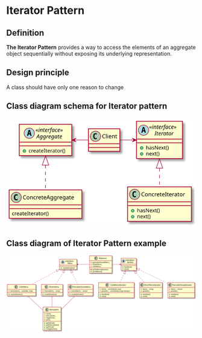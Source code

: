 # Iterator Pattern

## Definition

**The Iterator Pattern** provides a way to access the elements of an aggregate object sequentially without exposing its underlying representation.

## Design principle

A class should have only one reason to change

## Class diagram schema for Iterator pattern

![Alt text](./iterator-schema.svg)

## Class diagram of Iterator Pattern example

![Alt text](./iterator.svg)
